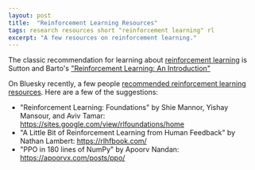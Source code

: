 ```yaml
---
layout: post
title:  "Reinforcement Learning Resources"
tags: research resources short "reinforcement learning" rl
excerpt: "A few resources on reinforcement learning."
---
```


The classic recommendation for learning about [reinforcement learning](https://en.wikipedia.org/wiki/Reinforcement_learning) is Sutton and Barto's ["Reinforcement Learning: An Introduction"](http://incompleteideas.net/book/the-book-2nd.html)

On Bluesky recently, a few people [recommended reinforcement learning resources](https://bsky.app/profile/juand-r.bsky.social/post/3lgz67v5b322t). Here are a few of the suggestions:

 - "Reinforcement Learning: Foundations" by Shie Mannor, Yishay Mansour, and Aviv Tamar: <https://sites.google.com/view/rlfoundations/home>
 - "A Little Bit of Reinforcement Learning from Human Feedback" by Nathan Lambert: <https://rlhfbook.com/>
 - "PPO in 180 lines of NumPy" by Apoorv Nandan: <https://apoorvx.com/posts/ppo/>
